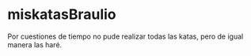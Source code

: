 # miskatasBraulio
Por cuestiones de tiempo no pude realizar todas las katas, pero de igual manera las haré.
